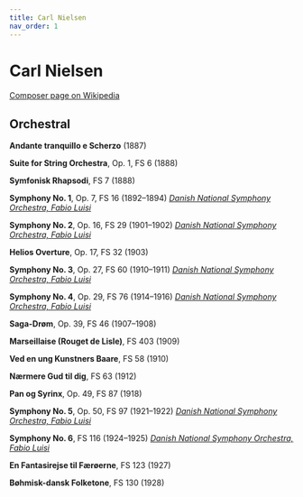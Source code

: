 ```yaml
---
title: Carl Nielsen
nav_order: 1
---
```


# Carl Nielsen

[Composer page on Wikipedia](https://en.wikipedia.org/wiki/List_of_compositions_by_Carl_Nielsen)

## Orchestral

**Andante tranquillo e Scherzo** (1887)

**Suite for String Orchestra**, Op. 1, FS 6 (1888)

**Symfonisk Rhapsodi**, FS 7 (1888)

**Symphony No. 1**, Op. 7, FS 16 (1892–1894) [*Danish National Symphony Orchestra, Fabio Luisi*](http://www.tidal.com/track/263917129)

**Symphony No. 2**, Op. 16, FS 29 (1901–1902) [*Danish National Symphony Orchestra, Fabio Luisi*](http://www.tidal.com/track/272467503)

**Helios Overture**, Op. 17, FS 32 (1903)

**Symphony No. 3**, Op. 27, FS 60 (1910–1911) [*Danish National Symphony Orchestra, Fabio Luisi*](http://www.tidal.com/track/263917125)

**Symphony No. 4**, Op. 29, FS 76 (1914–1916) [*Danish National Symphony Orchestra, Fabio Luisi*](http://www.tidal.com/track/252771588)

**Saga-Drøm**, Op. 39, FS 46 (1907–1908)

**Marseillaise (Rouget de Lisle)**, FS 403 (1909)

**Ved en ung Kunstners Baare**, FS 58 (1910)

**Nærmere Gud til dig**, FS 63 (1912)

**Pan og Syrinx**, Op. 49, FS 87 (1918)

**Symphony No. 5**, Op. 50, FS 97 (1921–1922) [*Danish National Symphony Orchestra, Fabio Luisi*](http://www.tidal.com/track/252771592)

**Symphony No. 6**, FS 116 (1924–1925) [*Danish National Symphony Orchestra, Fabio Luisi*](http://www.tidal.com/track/272467509)

**En Fantasirejse til Færøerne**, FS 123 (1927)

**Bøhmisk-dansk Folketone**, FS 130 (1928)


